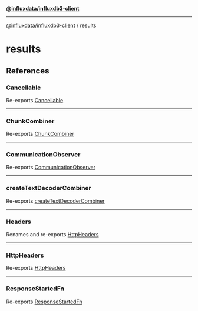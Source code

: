 [**@influxdata/influxdb3-client**](../index.md)

***

[@influxdata/influxdb3-client](../modules.md) / results

# results

## References

### Cancellable

Re-exports [Cancellable](Cancellable/interfaces/Cancellable.md)

***

### ChunkCombiner

Re-exports [ChunkCombiner](chunkCombiner/interfaces/ChunkCombiner.md)

***

### CommunicationObserver

Re-exports [CommunicationObserver](CommunicationObserver/interfaces/CommunicationObserver.md)

***

### createTextDecoderCombiner

Re-exports [createTextDecoderCombiner](chunkCombiner/functions/createTextDecoderCombiner.md)

***

### Headers

Renames and re-exports [HttpHeaders](CommunicationObserver/type-aliases/HttpHeaders.md)

***

### HttpHeaders

Re-exports [HttpHeaders](CommunicationObserver/type-aliases/HttpHeaders.md)

***

### ResponseStartedFn

Re-exports [ResponseStartedFn](CommunicationObserver/type-aliases/ResponseStartedFn.md)
